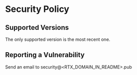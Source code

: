 # Security Policy

## Supported Versions

The only supported version is the most recent one.

## Reporting a Vulnerability

Send an email to security@<RTX_DOMAIN_IN_README>.pub
